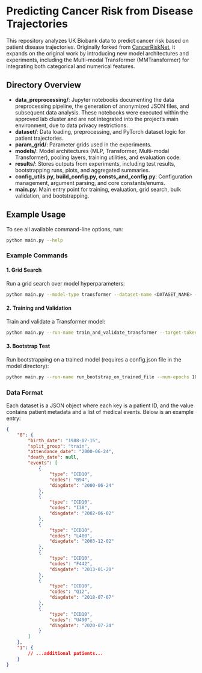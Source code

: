 # Predicting Cancer Risk from Disease Trajectories

This repository analyzes UK Biobank data to predict cancer risk based on patient disease trajectories. Originally forked from [CancerRiskNet](https://github.com/BrunakSanderLabs/CancerRiskNet), it expands on the original work by introducing new model architectures and experiments, including the Multi-modal Transformer (MMTransformer) for integrating both categorical and numerical features.


## Directory Overview

- **data_preprocessing/**: Jupyter notebooks documenting the data preprocessing pipeline, the generation of anonymized JSON files, and subsequent data analysis. These notebooks were executed within the approved lab cluster and are not integrated into the project’s main environment, due to data privacy restrictions.
- **dataset/**: Data loading, preprocessing, and PyTorch dataset logic for patient trajectories.
- **param_grid/**: Parameter grids used in the experiments.
- **models/**: Model architectures (MLP, Transformer, Multi-modal Transformer), pooling layers, training utilities, and evaluation code.
- **results/**: Stores outputs from experiments, including test results, bootstrapping runs, plots, and aggregated summaries.
- **config_utils.py, build_config.py, consts_and_config.py**: Configuration management, argument parsing, and core constants/enums.
- **main.py**: Main entry point for training, evaluation, grid search, bulk validation, and bootstrapping.


## Example Usage

To see all available command-line options, run:

```bash
python main.py --help
```

### Example Commands

#### 1. Grid Search
Run a grid search over model hyperparameters:
```bash
python main.py --model-type transformer --dataset-name <DATASET_NAME> --device-name gpu --grid-search --grid-search-params <PARAM_JSON_FILE>
```

#### 2. Training and Validation
Train and validate a Transformer model:
```bash
python main.py --run-name train_and_validate_transformer --target-token 810 --num-epochs 100 --dropout 0 --weight-decay 0.001 --time-embed-dim 128 --hidden-dim 256 --num-layers 1 --num-heads 16 --model-type transformer --dataset-name <DATASET_NAME> --device-name gpu --train --val
```

#### 3. Bootstrap Test
Run bootstrapping on a trained model (requires a config.json file in the model directory):
```bash
python main.py --run-name run_bootstrap_on_trained_file --num-epochs 100 --target-token 514 --dropout 0 --weight-decay 0 --hidden-dim 128 --num-layers 8 --model-type mlp --dataset-name <DATASET_NAME> --device-name gpu --bootstrap-test --model-to-load-dir <PREVIOUS_TRAINING_OUT_DIR>/log --base-output-dir bootstrap_test_runs
```


### Data Format

Each dataset is a JSON object where each key is a patient ID, and the value contains patient metadata and a list of medical events. Below is an example entry:

```json
{
    "0": {
        "birth_date": "1988-07-15",
        "split_group": "train",
        "attendance_date": "2000-06-24",
        "death_date": null,
        "events": [
            {
                "type": "ICD10",
                "codes": "B94",
                "diagdate": "2000-06-24"
            },
            {
                "type": "ICD10",
                "codes": "I38",
                "diagdate": "2002-06-02"
            },
            {
                "type": "ICD10",
                "codes": "L400",
                "diagdate": "2003-12-02"
            },
            {
                "type": "ICD10",
                "codes": "F442",
                "diagdate": "2013-01-20"
            },
            {
                "type": "ICD10",
                "codes": "Q12",
                "diagdate": "2018-07-07"
            },
            {
                "type": "ICD10",
                "codes": "U490",
                "diagdate": "2020-07-24"
            }
        ]
    },
    "1": {
        // ...additional patients...
    }
}
```

